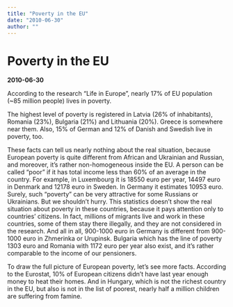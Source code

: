 ```yaml
---
title: "Poverty in the EU"
date: "2010-06-30"
author: ""
---
```


# Poverty in the EU

**2010-06-30** 

According to the research “Life in Europe”, nearly 17% of EU population (~85 million people) lives in poverty.

The highest level of poverty is registered in Latvia (26% of inhabitants), Romania (23%), Bulgaria (21%) and Lithuania (20%). Greece is somewhere near them. Also, 15% of German and 12% of Danish and Swedish live in poverty, too.

These facts can tell us nearly nothing about the real situation, because European poverty is quite different from African and Ukrainian and Russian, and moreover, it’s rather non-homogeneous inside the EU. A person can be called “poor” if it has total income less than 60% of an average in the country. For example, in Luxembourg it is 18550 euro per year, 14497 euro in Denmark and 12178 euro in Sweden. In Germany it estimates 10953 euro. Surely, such “poverty” can be very attractive for some Russians or Ukrainians. But we shouldn’t hurry. This statistics doesn’t show the real situation about poverty in these countries, because it pays attention only to countries’ citizens. In fact, millions of migrants live and work in these countries, some of them stay there illegally, and they are not considered in the research. And all in all, 900-1000 euro in Germany is different from 900-1000 euro in Zhmerinka or Urupinsk. Bulgaria which has the line of poverty 1303 euro and Romania with 1172 euro per year also exist, and it’s rather comparable to the income of our pensioners.

To draw the full picture of European poverty, let’s see more facts. According to the Eurostat, 10% of European citizens didn’t have last year enough money to heat their homes. And in Hungary, which is not the richest country in the EU, but also is not in the list of poorest, nearly half a million children are suffering from famine.